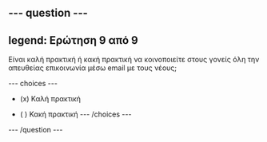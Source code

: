 --- question ---
---
legend: Ερώτηση 9 από 9
---

Είναι καλή πρακτική ή κακή πρακτική να κοινοποιείτε στους γονείς όλη την απευθείας επικοινωνία μέσω email με τους νέους;

--- choices ---
- (x) Καλή πρακτική

- ( ) Κακή πρακτική --- /choices ---

--- /question ---
